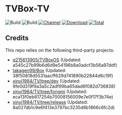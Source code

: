# TVBox-TV

![Build](https://shields.io/github/actions/workflow/status/xinyi1984/TVBox-TV/TV.yml?branch=master&logo=github&label=Build)
![Build](https://shields.io/github/actions/workflow/status/xinyi1984/TVBox-TV/TVBox.yml?branch=master&logo=github&label=Build)
[![Channel](https://img.shields.io/badge/Follow-Telegram-blue.svg?logo=telegram)](https://t.me/klbot)
[![Download](https://img.shields.io/github/v/release/xinyi1984/TVBox-TV?color=orange&logoColor=orange&label=Download&logo=DocuSign)](https://github.com/xinyi1984/TVBox-TV/releases/latest) 
[![Total](https://shields.io/github/downloads/xinyi1984/TVBox-TV/total?logo=Bookmeter&label=Counts&logoColor=yellow&color=yellow)](https://github.com/xinyi1984/TVBox-TV/releases)

## Credits
This repo relies on the following third-party projects:
- [q215613905/TVBoxOS](https://github.com/q215613905/TVBoxOS) (Updated: a545c27b99b6d6d9e54196b8a0adcf3b56a97ddf)
- [takagen99/Box](https://github.com/takagen99/Box) (Updated: 38f50818d5531aacff629d741890b22844d6c19f)
- [xinyi1984/TV/tree/dev](https://github.com/xinyi1984/TV/tree/dev) (Updated: 9fe0d319f9a3a5c2adf99ba65dad6f082d736838)
- [xinyi1984/TV/tree/fongmi](https://github.com/xinyi1984/TV/tree/fongmi) (Updated: eca13f0eb817254b70008156009e7e0f17f3b74e)
- [xinyi1984/TV/tree/release](https://github.com/xinyi1984/TV/tree/release) (Updated: 8a027db1c9e6f413e3797bc3235d6b1866c6fc2d)
